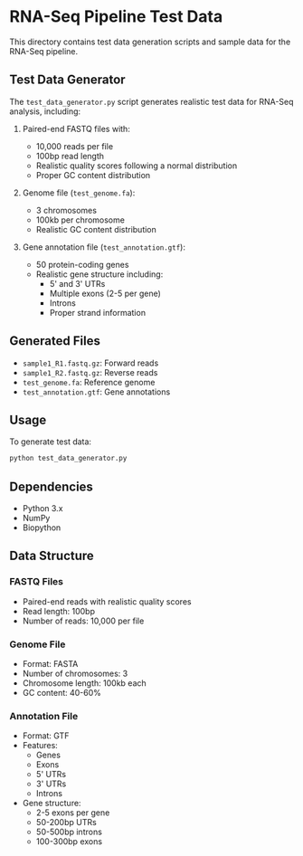 # RNA-Seq Pipeline Test Data

This directory contains test data generation scripts and sample data for the RNA-Seq pipeline.

## Test Data Generator

The `test_data_generator.py` script generates realistic test data for RNA-Seq analysis, including:

1. Paired-end FASTQ files with:
   - 10,000 reads per file
   - 100bp read length
   - Realistic quality scores following a normal distribution
   - Proper GC content distribution

2. Genome file (`test_genome.fa`):
   - 3 chromosomes
   - 100kb per chromosome
   - Realistic GC content distribution

3. Gene annotation file (`test_annotation.gtf`):
   - 50 protein-coding genes
   - Realistic gene structure including:
     - 5' and 3' UTRs
     - Multiple exons (2-5 per gene)
     - Introns
     - Proper strand information

## Generated Files

- `sample1_R1.fastq.gz`: Forward reads
- `sample1_R2.fastq.gz`: Reverse reads
- `test_genome.fa`: Reference genome
- `test_annotation.gtf`: Gene annotations

## Usage

To generate test data:

```bash
python test_data_generator.py
```

## Dependencies

- Python 3.x
- NumPy
- Biopython

## Data Structure

### FASTQ Files
- Paired-end reads with realistic quality scores
- Read length: 100bp
- Number of reads: 10,000 per file

### Genome File
- Format: FASTA
- Number of chromosomes: 3
- Chromosome length: 100kb each
- GC content: 40-60%

### Annotation File
- Format: GTF
- Features:
  - Genes
  - Exons
  - 5' UTRs
  - 3' UTRs
  - Introns
- Gene structure:
  - 2-5 exons per gene
  - 50-200bp UTRs
  - 50-500bp introns
  - 100-300bp exons 